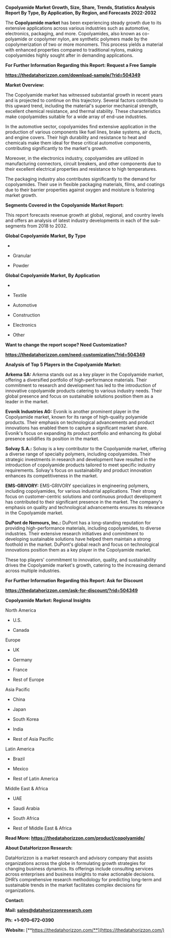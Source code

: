 **Copolyamide Market Growth, Size, Share, Trends, Statistics Analysis
Report By Type, By Application, By Region, and Forecasts 2022-2032**

The **Copolyamide market** has been experiencing steady growth due to
its extensive applications across various industries such as automotive,
electronics, packaging, and more. Copolyamides, also known as
co-polyamide or copolymer nylon, are synthetic polymers made by the
copolymerization of two or more monomers. This process yields a material
with enhanced properties compared to traditional nylons, making
copolyamides highly sought after in demanding applications.

**For Further Information Regarding this Report: Request a Free Sample**

**<https://thedatahorizzon.com/download-sample/?rid=504349>**

**Market Overview:**

The Copolyamide market has witnessed substantial growth in recent years
and is projected to continue on this trajectory. Several factors
contribute to this upward trend, including the material's superior
mechanical strength, excellent chemical resistance, and thermal
stability. These characteristics make copolyamides suitable for a wide
array of end-use industries.

In the automotive sector, copolyamides find extensive application in the
production of various components like fuel lines, brake systems, air
ducts, and engine covers. Their high durability and resistance to heat
and chemicals make them ideal for these critical automotive components,
contributing significantly to the market's growth.

Moreover, in the electronics industry, copolyamides are utilized in
manufacturing connectors, circuit breakers, and other components due to
their excellent electrical properties and resistance to high
temperatures.

The packaging industry also contributes significantly to the demand for
copolyamides. Their use in flexible packaging materials, films, and
coatings due to their barrier properties against oxygen and moisture is
fostering market growth.

**Segments Covered in the Copolyamide Market Report:**

This report forecasts revenue growth at global, regional, and country
levels and offers an analysis of latest industry developments in each of
the sub-segments from 2018 to 2032.

**Global Copolyamide Market, By Type**

-   

-   Granular

-   Powder

**Global Copolyamide Market, By Application**

-   

-   Textile

-   Automotive

-   Construction

-   Electronics

-   Other

**Want to change the report scope? Need Customization?**

**<https://thedatahorizzon.com/need-customization/?rid=504349>**

**Analysis of Top 5 Players in the Copolyamide Market:**

**Arkema SA:** Arkema stands out as a key player in the Copolyamide
market, offering a diversified portfolio of high-performance materials.
Their commitment to research and development has led to the introduction
of innovative copolyamide products catering to various industry needs.
Their global presence and focus on sustainable solutions position them
as a leader in the market.

**Evonik Industries AG:** Evonik is another prominent player in the
Copolyamide market, known for its range of high-quality polyamide
products. Their emphasis on technological advancements and product
innovations has enabled them to capture a significant market share.
Evonik's focus on expanding its product portfolio and enhancing its
global presence solidifies its position in the market.

**Solvay S.A.:** Solvay is a key contributor to the Copolyamide market,
offering a diverse range of specialty polymers, including copolyamides.
Their strategic investments in research and development have resulted in
the introduction of copolyamide products tailored to meet specific
industry requirements. Solvay's focus on sustainability and product
innovation enhances its competitiveness in the market.

**EMS-GRIVORY:** EMS-GRIVORY specializes in engineering polymers,
including copolyamides, for various industrial applications. Their
strong focus on customer-centric solutions and continuous product
development has contributed to their significant presence in the market.
The company's emphasis on quality and technological advancements ensures
its relevance in the Copolyamide market.

**DuPont de Nemours, Inc.:** DuPont has a long-standing reputation for
providing high-performance materials, including copolyamides, to diverse
industries. Their extensive research initiatives and commitment to
developing sustainable solutions have helped them maintain a strong
foothold in the market. DuPont's global reach and focus on technological
innovations position them as a key player in the Copolyamide market.

These top players' commitment to innovation, quality, and sustainability
drives the Copolyamide market's growth, catering to the increasing
demand across multiple industries.

**For Further Information Regarding this Report: Ask for Discount**

**<https://thedatahorizzon.com/ask-for-discount/?rid=504349>**

**Copolyamide Market: Regional Insights**

North America

-   U.S.

-   Canada

Europe

-   UK

-   Germany

-   France

-   Rest of Europe

Asia Pacific

-   China

-   Japan

-   South Korea

-   India

-   Rest of Asia Pacific

Latin America

-   Brazil

-   Mexico

-   Rest of Latin America

Middle East & Africa

-   UAE

-   Saudi Arabia

-   South Africa

-   Rest of Middle East & Africa

**Read More: <https://thedatahorizzon.com/product/copolyamide/>**

**About DataHorizzon Research:**

DataHorizzon is a market research and advisory company that assists
organizations across the globe in formulating growth strategies for
changing business dynamics. Its offerings include consulting services
across enterprises and business insights to make actionable decisions.
DHR’s comprehensive research methodology for predicting long-term and
sustainable trends in the market facilitates complex decisions for
organizations.

**Contact:**

**Mail: <sales@datahorizzonresearch.com>**

**Ph:** **+1–970–672–0390**

**Website:**
[**https://thedatahorizzon.com/**](https://thedatahorizzon.com/)
